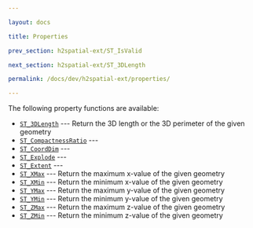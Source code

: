 ```yaml
---

layout: docs

title: Properties

prev_section: h2spatial-ext/ST_IsValid

next_section: h2spatial-ext/ST_3DLength

permalink: /docs/dev/h2spatial-ext/properties/

---
```


The following property functions are available:

* [`ST_3DLength`](../ST_3DLength) --- Return the 3D length or the 3D perimeter of the given geometry
* [`ST_CompactnessRatio`](../ST_CompactnessRatio) --- 
* [`ST_CoordDim`](../ST_CoordDim) --- 
* [`ST_Explode`](../ST_Explode) --- 
* [`ST_Extent`](../ST_Extent) --- 
* [`ST_XMax`](../ST_XMax) --- Return the maximum x-value of the given geometry
* [`ST_XMin`](../ST_XMin) --- Return the minimum x-value of the given geometry
* [`ST_YMax`](../ST_YMax) --- Return the maximum y-value of the given geometry
* [`ST_YMin`](../ST_YMin) --- Return the minimum y-value of the given geometry
* [`ST_ZMax`](../ST_ZMax) --- Return the maximum z-value of the given geometry
* [`ST_ZMin`](../ST_ZMin) --- Return the minimum z-value of the given geometry
